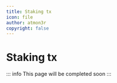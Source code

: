```yaml
---
title: Staking tx
icon: file
author: atmon3r
copyright: false 
---
```

# Staking tx 

::: info
This page will be completed soon
:::